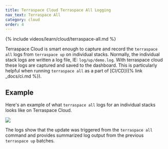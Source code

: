 ```yaml
---
title: Terraspace Cloud Terraspace All Logging
nav_text: Terraspace All
category: cloud
order: 4
---
```


{% include videos/learn/cloud/terraspace-all.md %}

Terraspace Cloud is smart enough to capture and record the `terraspace all` logs from `terraspace up` on individual stacks. Normally, the individual stack logs are written a log file, IE: `log/up/demo.log`. With terraspace cloud these logs are captured and saved to the dashboard. This is particularly helpful when running `terraspace all` as a part of [CI/CD]({% link _docs/ci.md %}).

## Example

Here's an example of what `terraspace all` logs for an individual stacks looks like on Terraspace Cloud.

![](https://img.boltops.com/images/terraspace/cloud/all/terraspace-all-logs.png)

The logs show that the update was triggered from the `terraspace all` command and provides summarized log output from the previous `terraspace up` batches.
